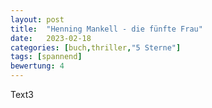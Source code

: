 ```yaml
---
layout: post
title:  "Henning Mankell - die fünfte Frau"
date:   2023-02-18
categories: [buch,thriller,"5 Sterne"]
tags: [spannend]
bewertung: 4
---
```


Text3
